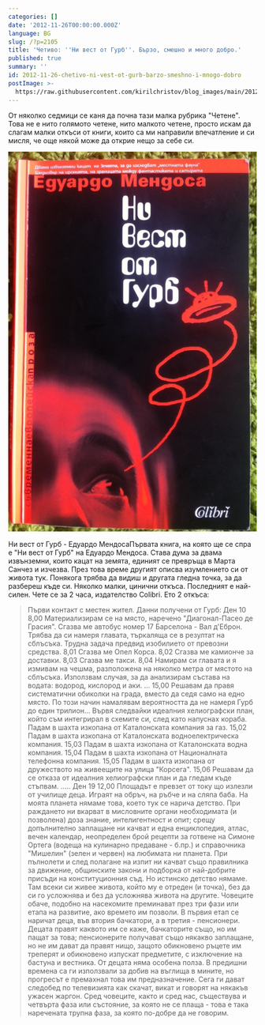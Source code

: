 ```yaml
---
categories: []
date: '2012-11-26T00:00:00.000Z'
language: BG
slug: /?p=2105
title: 'Четиво: ''Ни вест от Гурб''. Бързо, смешно и много добро.'
published: true
summary: ''
id: 2012-11-26-chetivo-ni-vest-ot-gurb-barzo-smeshno-i-mnogo-dobro
postImage: >-
  https://raw.githubusercontent.com/kirilchristov/blog_images/main/2012/11/photo1.jpg
---
```


От няколко седмици се каня да почна тази малка рубрика "Четене". Това не е нито голямото четене, нито малкото четене, просто искам да слагам малки откъси от книги, които са ми направили впечатление и си мисля, че още някой може да открие нещо за себе си.

![Ни вест от Гурб - Едуардо Мендоса](https://raw.githubusercontent.com/kirilchristov/blog_images/main/2012/11/photo1.jpg)

Ни вест от Гурб - Едуардо МендосаПървата книга, на която ще се спра е "Ни вест от Гурб" на Едуардо Мендоса. Става дума за двама извънземни, които кацат на земята, единият се превръща в Марта Санчез и изчезва. През това време другият описва изумлението си от живота тук. Понякога трябва да видиш и другата гледна точка, за да разбереш къде си. Няколко малки, цинични откъса. Последният е най-силен. Чете се за 2 часа, издателство Colibri. Ето 2 откъса:

> Първи контакт с местен жител. Данни получени от Гурб: Ден 10 8,00 Материализирам се на място, наречено "Диагонал-Пасео де Грасия". Сгазва ме автобус номер 17 Барселона - Вал д'Еброн. Трябва да си намеря главата, търкаляща се в резултат на сблъсъка. Трудна задача предвид изобилието от превозни средства. 8,01 Сгазва ме Опел Корса. 8,02 Сгазва ме камионче за доставки. 8,03 Сгазва ме такси. 8,04 Намирам си главата и я измивам на чешма, разположена на няколко метра от мястото на сблъсъка. Използвам случая, за да анализирам състава на водата: водород, кислород и аки. ... 15,00 Решавам да правя систематични обиколки на града, вместо да седя само на едно място. По този начин намалявам вероятността да не намеря Гурб до един трилион... Вървя следвайки идеалния хелиографски план, който съм интегрирал в схемите си, след като напуснах кораба. Падам в шахта изкопана от Каталонската компания за газ. 15,02 Падам в шахта изкопана от Каталонската водноелектрическа компания. 15,03 Падам в шахта изкопана от Каталонската водна компания. 15,04 Падам в шахта изкопана от Националната телефонна компания. 15,05 Падам в шахта изкопана от дружеството на живеещите на улица "Корсега". 15,06 Решавам да се отказа от идеалния хелиографски план и да гледам къде стъпвам. ..... Ден 19 12,00 Площадът е превзет от току що излезли от училище деца. Играят на обръч, на ръбче и на сляпа баба. На моята планета нямаме това, което тук се нарича детство. При раждането ни вкарват в мисловните органи необходимата (и позволена) доза знание, интелигентност и опит; срещу допълнително заплащане ни качват и една енциклопедия, атлас, вечен календар, неопределен брой рецепти за готвене на Симоне Ортега (водеща на кулинарно предаване - б.пр.) и справочника "Мишелин" (зелен и червен) на любимата ни планета. При пълнолети и след полагане на изпит ни качват също правилника за движение, общинските закони и подборка от най-добрите присъди на конституционния съд. Но истинско детство нямаме. Там всеки си живее живота, който му е отреден (и точка), без да си го усложнява и без да усложнява живота на другите. Човеците обаче, подобно на насекомите преминават през три фази или етапа на развитие, ако времето им позволи. В първия етап се наричат деца, във втория бачкатори, а в третия - пенсионери. Децата правят каквото им се каже, бачкаторите също, но им пащат за това; пенсионерите получават също някакво заплащане, но не им дават да правят нищо, защото обикновено ръцете им треперят и обикновено изпускат предметите, с изключение на бастуна и вестника. От децата няма особена полза. В предишни времена са ги използвали за добив на въглища в мините, но прогресът е премахнал това им предназначение. Сега ги дават следобед по телевизията как скачат, викат и говорят на някакъв ужасен жаргон. Сред човеците, както и сред нас, съществува и четвърта фаза или състояние, за която не се плаща - това е така наречената трупна фаза, за която по-добре да не говорим.
